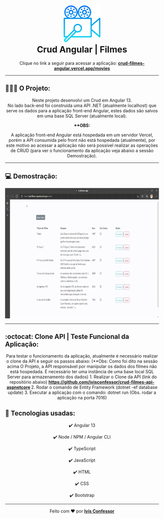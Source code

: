 <h1 align="center">
    <br />
        <img 
            src="./github-readme/video.png"
            alt="Crud Angular | Filmes" 
            width="120" 
        />
    <br />
    Crud Angular | Filmes
</h1>

<p align="center">
    Clique no link a seguir para acessar a aplicação: 
    <strong><a href="https://crud-filmes-angular.vercel.app/movies" target="_blank">crud-filmes-angular.vercel.app/movies</a></strong>
</p>

<hr />



## 🧑🏽‍💻 O Projeto:
<p align="center">
    Neste projeto desenvolvi um Crud em Angular 13.
    <br />
    No lado back-end foi construida uma API .NET (atualmente localhost) que serve os dados para a aplicação front-end Angular, estes dados são salvos em uma base SQL Server (atualmente local).
</p>
<div align="center">
    <strong>**OBS:</strong> 
    <p>
        A aplicação front-end Angular está hospedada em um servidor Vercel, porém a API consumida pelo front não está hospedada (atualmente),
        por este motivo ao acessar a aplicação não será possível realizar as operações de CRUD (para ver o funcionamento da aplicação 
        veja abaixo a sessão Demostração). 
    </p>
</div>

<hr />

## 💻 Demostração:
<div align="center">
    <img src="./github-readme/CrudFilmesAngular.gif"
    alt="demo-web" height="425" />
</div>

<hr />

## :octocat: Clone API | Teste Funcional da Aplicação:
<div align="center">
    <p>
        Para testar o funcionamento da aplicação, atualmente é necessário realizar o clone da API e seguir os passos abaixo: 
        (**Obs: Como foi dito na sessão acima O Projeto, a API responsável por manipular os dados dos filmes não está hospedada. É necessário ter uma instância de uma base local SQL Server para armazenamento dos dados)
        1. Realizar o Clone da API (link do repositório abaixo) 
        <strong>
            <a href="https://github.com/ivisconfessor/crud-filmes-api-aspnetcore" target="_blank">https://github.com/ivisconfessor/crud-filmes-api-aspnetcore</a>
        </strong>
        2. Rodar o comando de Entity Framework (dotnet -ef database update)
        3. Executar a aplicação com o comando: dotnet run (Obs. rodar a aplicação na porta 7016)
    </p>
</div>

## 🚀 Tecnologias usadas:
<div align="center">

✔️ Angular 13

✔️ Node / NPM / Angular CLI

✔️ TypeScript

✔️ JavaScript

✔️ HTML

✔️ CSS

✔️ Bootstrap

</div>

<hr />

<div align="center">
    Feito com <span role="img" aria-label="coração">❤️</span> por <strong><a href="https://github.com/ivisconfessor">Ivís Confessor</a></strong> 
</div>
